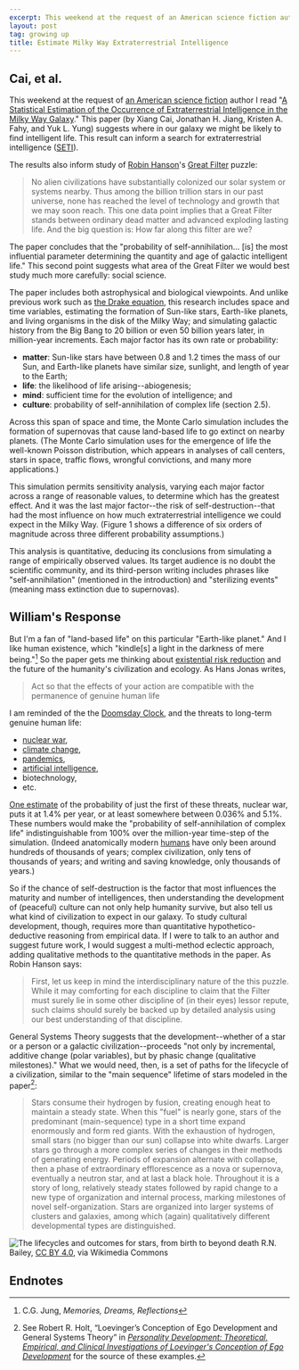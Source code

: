 ```yaml
---
excerpt: This weekend at the request of an American science fiction author I read a 2020 scientific paper on the search for extraterrestrial intelligence. This 8-minute read is my response.
layout: post
tag: growing up
title: Estimate Milky Way Extraterrestrial Intelligence
---
```


## Cai, et al.

This weekend at the request of [an American science fiction](https://www.amazon.com/Lancer-Kind/e/B0045CYDG6%3F) author I read "[A Statistical Estimation of the Occurrence of Extraterrestrial Intelligence in the Milky Way Galaxy](https://arxiv.org/pdf/2012.07902.pdf)." This paper (by Xiang Cai, Jonathan H. Jiang, Kristen A. Fahy, and Yuk L. Yung) suggests where in our galaxy we might be likely to find intelligent life. This result can inform a search for extraterrestrial intelligence ([SETI](https://seti.org/)).

The results also inform study of [Robin Hanson](https://economics.gmu.edu/people/rhanson)'s [Great Filter](http://mason.gmu.edu/~rhanson/greatfilter.html) puzzle:

> No alien civilizations have substantially colonized our solar system or systems nearby. Thus among the billion trillion stars in our past universe, none has reached the level of technology and growth that we may soon reach. This one data point implies that a Great Filter stands between ordinary dead matter and advanced exploding lasting life. And the big question is: How far along this filter are we?

The paper concludes that the "probability of self-annihilation... [is] the most influential parameter determining the quantity and age of galactic intelligent life." This second point suggests what area of the Great Filter we would best study much more carefully: social science.


The paper includes both astrophysical and biological viewpoints. And unlike previous work such as [the Drake equation](https://www.pbs.org/wgbh/nova/origins/drake.html), this research includes space and time variables, estimating the formation of Sun-like stars, Earth-like planets, and living organisms in the disk of the Milky Way; and simulating galactic history from the Big Bang to 20 billion or even 50 billion years later, in million-year increments. Each major factor has its own rate or probability:

* **matter**: Sun-like stars have between 0.8 and 1.2 times the mass of our Sun, and Earth-like planets have similar size, sunlight, and length of year to the Earth;
* **life**: the likelihood of life arising--abiogenesis;
* **mind**: sufficient time for the evolution of intelligence; and
* **culture**: probability of self-annihilation of complex life (section 2.5).

Across this span of space and time, the Monte Carlo simulation includes the formation of supernovas that cause land-based life to go extinct on nearby planets. (The Monte Carlo simulation uses for the emergence of life the well-known Poisson distribution, which appears in analyses of call centers, stars in space, traffic flows, wrongful convictions, and many more applications.)

This simulation permits sensitivity analysis, varying each major factor across a range of reasonable values, to determine which has the greatest effect. And it was the last major factor--the risk of self-destruction--that had the most influence on how much extraterrestrial intelligence we could expect in the Milky Way. (Figure 1 shows a difference of six orders of magnitude across three different probability assumptions.)

This analysis is quantitative, deducing its conclusions from simulating a range of empirically observed values. Its target audience is no doubt the scientific community, and its third-person writing includes phrases like "self-annihilation" (mentioned in the introduction) and "sterilizing events" (meaning mass extinction due to supernovas).

## William's Response

But I'm a fan of "land-based life" on this particular "Earth-like planet." And I like human existence, which "kindle[s] a light in the darkness of mere being."[^1] So the paper gets me thinking about [existential risk reduction](https://80000hours.org/articles/existential-risks/) and the future of the humanity's civilization and ecology. As Hans Jonas writes,

> Act so that the effects of your action are compatible with the permanence of genuine human life

I am reminded of the the [Doomsday Clock](https://www.wired.co.uk/article/what-is-the-doomsday-clock), and the threats to long-term genuine human life:

* [nuclear war](https://80000hours.org/problem-profiles/nuclear-security/),
* [climate change](https://80000hours.org/problem-profiles/climate-change/),
* [pandemics](https://80000hours.org/problem-profiles/global-catastrophic-biological-risks/),
* [artificial intelligence](https://80000hours.org/problem-profiles/positively-shaping-artificial-intelligence/),
* biotechnology,
* etc.

[One estimate](https://theconversation.com/doomsday-clock-moves-closer-to-midnight-but-can-we-really-predict-the-end-of-the-world-36632) of the probability of just the first of these threats, nuclear war, puts it at 1.4% per year, or at least somewhere between 0.036% and 5.1%. These numbers would make the "probability of self-annihilation of complex life" indistinguishable from 100% over the million-year time-step of the simulation. (Indeed anatomically modern [humans](https://www.bighistoryproject.com/chapters/4#intro) have only been around hundreds of thousands of years; complex civilization, only tens of thousands of years; and writing and saving knowledge, only thousands of years.)

So if the chance of self-destruction is the factor that most influences the maturity and number of intelligences, then understanding the development of (peaceful) culture can not only help humanity survive, but also tell us what kind of civilization to expect in our galaxy. To study cultural development, though, requires more than quantitative hypothetico-deductive reasoning from empirical data. If I were to talk to an author and suggest future work, I would suggest a multi-method eclectic approach, adding qualitative methods to the quantitative methods in the paper. As Robin Hanson says:

> First, let us keep in mind the interdisciplinary nature of the this puzzle. While it may comforting for each discipline to claim that the Filter must surely lie in some other discipline of (in their eyes) lessor repute, such claims should surely be backed up by detailed analysis using our best understanding of that discipline.

General Systems Theory suggests that the development--whether of a star or a person or a galactic civilization--proceeds "not only by incremental, additive change (polar variables), but by phasic change (qualitative milestones)." What we would need, then, is a set of paths for the lifecycle of a civilization, similar to the "main sequence" lifetime of stars modeled in the paper[^2]:

> Stars consume their hydrogen by fusion, creating enough heat to maintain a steady state. When this "fuel" is nearly gone, stars of the predominant (main-sequence) type in a short time expand enormously and form red giants. With the exhaustion of hydrogen, small stars (no bigger than our sun) collapse into white dwarfs. Larger stars go through a more complex series of changes in their methods of generating energy. Periods of expansion alternate with collapse, then a phase of extraordinary efflorescence as a nova or supernova, eventually a neutron star, and at last a black hole. Throughout it is a story of long, relatively steady states followed by rapid change to a new type of organization and internal process, marking milestones of novel self-organization. Stars are organized into larger systems of clusters and galaxies, among which (again) qualitatively different developmental types are distinguished.

![The lifecycles and outcomes for stars, from birth to beyond death](https://upload.wikimedia.org/wikipedia/commons/4/47/Star_Life_Cycle_Chart.jpg)
R.N. Bailey, [CC BY 4.0](https://creativecommons.org/licenses/by/4.0), via Wikimedia Commons

## Endnotes

[^1]: C.G. Jung, _Memories, Dreams, Reflections_
[^2]: See Robert R. Holt, “Loevinger’s Conception of Ego Development and General Systems Theory” in _[Personality Development: Theoretical, Empirical, and Clinical Investigations of Loevinger's Conception of Ego Development](https://smile.amazon.com/gp/product/B00CWD1IF4/)_ for the source of these examples.